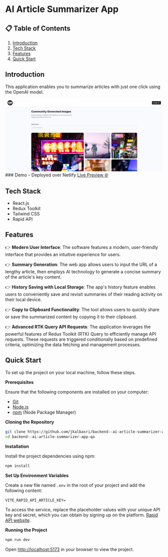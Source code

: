 # AI Article Summarizer App 

## 📋 <a name="table">Table of Contents</a>

1. [Introduction](#introduction)
2. [Tech Stack](#tech-stack)
3. [Features](#features)
4. [Quick Start](#quick-start)

## <a name="introduction">Introduction</a>

This application enables you to summarize articles with just one click using the OpenAI model.

<a href="##" target="blank" align="center">
  <picture>
    <source media="(prefers-color-scheme: dark)" srcset="readme.png">
    <img alt="READMEs Screenshot" src="readme.png">
  </picture>
</a>
### Demo - Deployed over Netlify
<a href="##" target="blank" align="center"> 
Live Preview 🌐
</a>

## <a name="tech-stack">Tech Stack</a>

- React.js
- Redux Toolkit
- Tailwind CSS
- Rapid API

## <a name="features">Features</a>

👉 **Modern User Interface**: The software features a modern, user-friendly interface that provides an intuitive experience for users.

👉 **Summary Generation**: The web app allows users to input the URL of a lengthy article, then employs AI technology to generate a concise summary of the article's key content.

👉 **History Saving with Local Storage**: The app's history feature enables users to conveniently save and revisit summaries of their reading activity on their local device.

👉 **Copy to Clipboard Functionality**: The tool allows users to quickly share or save the summarized content by copying it to their clipboard.

👉 **Advanced RTK Query API Requests**: The application leverages the powerful features of Redux Toolkit (RTK) Query to efficiently manage API requests. These requests are triggered conditionally based on predefined criteria, optimizing the data fetching and management processes.

## <a name="quick-start"> Quick Start</a>

To set up the project on your local machine, follow these steps.

**Prerequisites**

Ensure that the following components are installed on your computer:

- [Git](https://git-scm.com/)
- [Node.js](https://nodejs.org/en)
- [npm](https://www.npmjs.com/) (Node Package Manager)

**Cloning the Repository**

```bash
git clone https://github.com/jkalbasri/backend--ai-article-summarizer-app-qa
cd backend--ai-article-summarizer-app-qa
```

**Installation**

Install the project dependencies using npm:

```bash
npm install
```

**Set Up Environment Variables**

Create a new file named `.env` in the root of your project and add the following content:

```env
VITE_RAPID_API_ARTICLE_KEY=
```

To access the service, replace the placeholder values with your unique API key and secret, which you can obtain by signing up on the platform. [Rapid API website](https://rapidapi.com/restyler/api/article-extractor-and-summarizer).

**Running the Project**

```bash
npm run dev
```

Open [http://localhost:5173](http://localhost:5173) in your browser to view the project.
